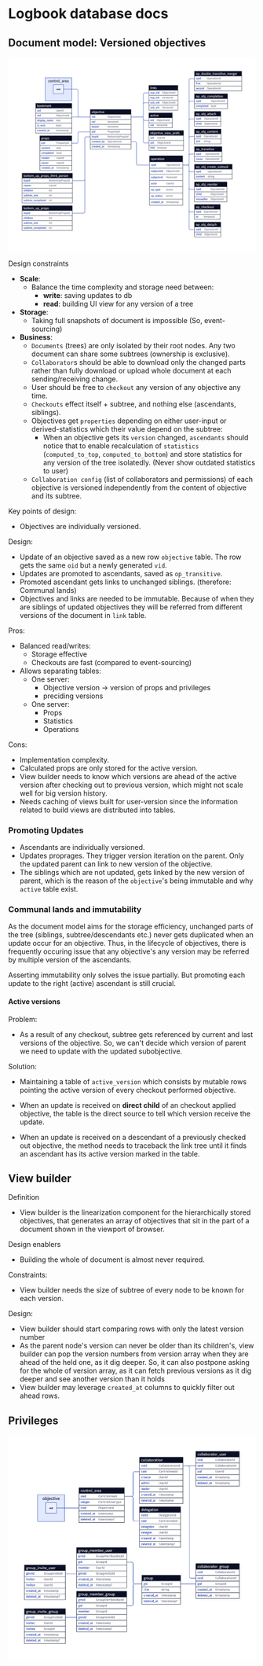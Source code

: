 # Logbook database docs

## Document model: Versioned objectives

![](objectives.png)

Design constraints

- **Scale**:
  - Balance the time complexity and storage need between: 
    - **write**: saving updates to db
    - **read**: building UI view for any version of a tree
- **Storage**: 
  - Taking full snapshots of document is impossible (So, event-sourcing)
- **Business**: 
  - `Documents` (trees) are only isolated by their root nodes. Any two document can share some subtrees (ownership is exclusive).
  - `Collaborator`s should be able to download only the changed parts rather than fully download or upload whole document at each sending/receiving change.
  - User should be free to `checkout` any version of any objective any time. 
  - `Checkouts` effect itself + subtree, and nothing else (ascendants, siblings).
  - Objectives get `properties` depending on either user-input or derived-statistics which their value depend on the subtree:
    - When an objective gets its `version` changed, `ascendants` should notice that to enable recalculation of `statistics` (`computed_to_top`, `computed_to_bottom`) and store statistics for any version of the tree isolatedly. (Never show outdated statistics to user)
  - `Collaboration config` (list of collaborators and permissions) of each objective is versioned independently from the content of objective and its subtree.

Key points of design:

- Objectives are individually versioned.

Design:

- Update of an objective saved as a new row `objective` table. The row gets the same `oid` but a newly generated `vid`.
- Updates are promoted to ascendants, saved as `op_transitive`.
- Promoted ascendant gets links to unchanged siblings. (therefore: Communal lands)
- Objectives and links are needed to be immutable. Because of when they are siblings of updated objectives they will be referred from different versions of the document in `link` table.

Pros:

- Balanced read/writes: 
  - Storage effective
  - Checkouts are fast (compared to event-sourcing)
- Allows separating tables:
  - One server:
    - Objective version -> version of props and privileges 
    - preciding versions
  - One server: 
    - Props
    - Statistics
    - Operations

Cons:

- Implementation complexity.
- Calculated props are only stored for the active version.
- View builder needs to know which versions are ahead of the active version after checking out to previous version, which might not scale well for big version history.
- Needs caching of views built for user-version since the information related to build views are distributed into tables.

### Promoting Updates

- Ascendants are individually versioned.
- Updates proprages. They trigger version iteration on the parent. Only the updated parent can link to new version of the objective.
- The siblings which are not updated, gets linked by the new version of parent, which is the reason of the `objective`'s being immutable and why `active` table exist.

### Communal lands and immutability

As the document model aims for the storage efficiency, unchanged parts of the tree (siblings, subtree/descendants etc.) never gets duplicated when an update occur for an objective. Thus, in the lifecycle of objectives, there is frequently occuring issue that any objective's any version may be referred by multiple version of the ascendants. 

Asserting immutability only solves the issue partially. But promoting each update to the right (active) ascendant is still crucial.

#### Active versions

Problem:

- As a result of any checkout, subtree gets referenced by current and last versions of the objective. So, we can't decide which version of parent we need to update with the updated subobjective.

Solution:

- Maintaining a table of `active_version` which consists by mutable rows pointing the active version of every checkout performed objective. 

- When an update is received on **direct child** of an checkout applied objective, the table is the direct source to tell which version receive the update.

- When an update is received on a descendant of a previously checked out objective, the method needs to traceback the link tree until it finds an ascendant has its active version marked in the table.

## View builder

Definition

- View builder is the linearization component for the hierarchically stored objectives, that generates an array of objectives that sit in the part of a document shown in the viewport of browser.

Design enablers

- Building the whole of document is almost never required.

Constraints:

- View builder needs the size of subtree of every node to be known for each version.

Design:

-	View builder should start comparing rows with only the latest version number 
-	As the parent node's version can never be older than its children's, view builder can pop the version numbers from version array when they are ahead of the held one, as it dig deeper. So, it can also postpone asking for the whole of version array, as it can fetch previous versions as it dig deeper and see another version than it holds
-	View builder may leverage `created_at` columns to quickly filter out ahead rows.

## Privileges

![](privileges.png)
